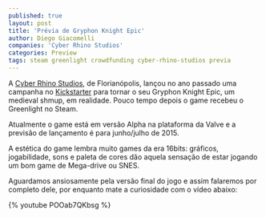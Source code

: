 ```yaml
---
published: true
layout: post
title: 'Prévia de Gryphon Knight Epic'
author: Diego Giacomelli
companies: 'Cyber Rhino Studios'
categories: Preview
tags: steam greenlight crowdfunding cyber-rhino-studios previa
---
```

A [Cyber Rhino Studios](http://www.cyberrhinostudios.com/), de Florianópolis, lançou no ano passado uma campanha no [Kickstarter](https://www.kickstarter.com/projects/868879546/gryphon-knight-epic-medieval-shmup/) para tornar o seu Gryphon Knight Epic, um medieval shmup, em realidade. Pouco tempo depois o game recebeu o Greenlight no Steam.

Atualmente o game está em versão Alpha na plataforma da Valve e a previsão de lançamento é para junho/julho de 2015.

A estética do game lembra muito games da era 16bits: gráficos, jogabilidade, sons e paleta de cores dão aquela sensação de estar jogando um bom game de Mega-drive ou SNES.

Aguardamos ansiosamente pela versão final do jogo e assim falaremos por completo dele, por enquanto mate a curiosidade com o vídeo abaixo:

{% youtube POOab7QKbsg %}
